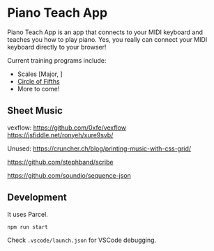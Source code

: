 # Piano Teach App

Piano Teach App is an app that connects to your MIDI keyboard and teaches you how to play piano. Yes, you really can connect your MIDI keyboard directly to your browser!


Current training programs include:
- Scales [Major, ]
- [Circle of Fifths](https://en.wikipedia.org/wiki/Circle_of_fifths)
- More to come!

## Sheet Music


vexflow:
https://github.com/0xfe/vexflow
https://jsfiddle.net/ronyeh/xure9svb/


Unused:
https://cruncher.ch/blog/printing-music-with-css-grid/

https://github.com/stephband/scribe

https://github.com/soundio/sequence-json




## Development

It uses Parcel.

`npm run start`

Check `.vscode/launch.json` for VSCode debugging.
